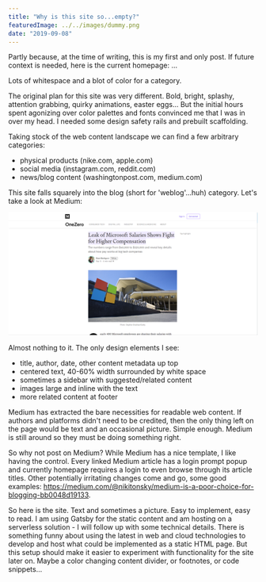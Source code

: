 ```yaml
---
title: "Why is this site so...empty?"
featuredImage: ../../images/dummy.png
date: "2019-09-08"
---
```


Partly because, at the time of writing, this is my first and only post. If future context is needed, here is the current homepage:
...

Lots of whitespace and a blot of color for a category.

The original plan for this site was very different. Bold, bright, splashy, attention grabbing, quirky animations, easter eggs... But the initial hours spent agonizing over color palettes and fonts convinced me that I was in over my head. I needed some design safety rails and prebuilt scaffolding.

Taking stock of the web content landscape we can find a few arbitrary categories:

- physical products (nike.com, apple.com)
- social media (instagram.com, reddit.com)
- news/blog content (washingtonpost.com, medium.com)

This site falls squarely into the blog (short for 'weblog'...huh) category. Let's take a look at Medium:

![Medium screenshot](../../images/medium_screenshot.png)

Almost nothing to it. The only design elements I see:
- title, author, date, other content metadata up top
- centered text, 40-60% width surrounded by white space
- sometimes a sidebar with suggested/related content
- images large and inline with the text
- more related content at footer

Medium has extracted the bare necessities for readable web content. If authors and platforms didn't need to be credited, then the only thing left on the page would be text and an occasional picture. Simple enough. Medium is still around so they must be doing something right.

So why not post on Medium? While Medium has a nice template, I like having the control. Every linked Medium article has a login prompt popup and currently homepage requires a login to even browse through its article titles. Other potentially irritating changes come and go, some good examples: https://medium.com/@nikitonsky/medium-is-a-poor-choice-for-blogging-bb0048d19133.

So here is the site. Text and sometimes a picture. Easy to implement, easy to read. I am using Gatsby for the static content and am hosting on a serverless solution - I will follow up with some technical details. There is something funny about using the latest in web and cloud technologies to develop and host what could be implemented as a static HTML page. But this setup should make it easier to experiment with functionality for the site later on. Maybe a color changing content divider, or footnotes, or code snippets...